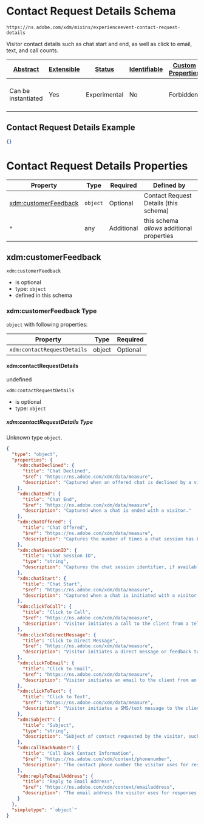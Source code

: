 
# Contact Request Details Schema

```
https://ns.adobe.com/xdm/mixins/experienceevent-contact-request-details
```

Visitor contact details such as chat start and end, as well as click to email, text, and call counts. 

| [Abstract](../../../abstract.md) | [Extensible](../../../extensions.md) | [Status](../../../status.md) | [Identifiable](../../../id.md) | [Custom Properties](../../../extensions.md) | [Additional Properties](../../../extensions.md) | Defined In |
|----------------------------------|--------------------------------------|------------------------------|--------------------------------|---------------------------------------------|-------------------------------------------------|------------|
| Can be instantiated | Yes | Experimental | No | Forbidden | Permitted | [mixins/experience-event/experienceevent-contact-request-details.schema.json](mixins/experience-event/experienceevent-contact-request-details.schema.json) |

## Contact Request Details Example
```json
{}
```

# Contact Request Details Properties

| Property | Type | Required | Defined by |
|----------|------|----------|------------|
| [xdm:customerFeedback](#xdmcustomerfeedback) | `object` | Optional | Contact Request Details (this schema) |
| `*` | any | Additional | this schema *allows* additional properties |

## xdm:customerFeedback


`xdm:customerFeedback`
* is optional
* type: `object`
* defined in this schema

### xdm:customerFeedback Type


`object` with following properties:


| Property | Type | Required |
|----------|------|----------|
| `xdm:contactRequestDetails`| object | Optional |



#### xdm:contactRequestDetails

undefined

`xdm:contactRequestDetails`
* is optional
* type: `object`

##### xdm:contactRequestDetails Type

Unknown type `object`.

```json
{
  "type": "object",
  "properties": {
    "xdm:chatDeclined": {
      "title": "Chat Declined",
      "$ref": "https://ns.adobe.com/xdm/data/measure",
      "description": "Captured when an offered chat is declined by a visitor."
    },
    "xdm:chatEnd": {
      "title": "Chat End",
      "$ref": "https://ns.adobe.com/xdm/data/measure",
      "description": "Captured when a chat is ended with a visitor."
    },
    "xdm:chatOffered": {
      "title": "Chat Offered",
      "$ref": "https://ns.adobe.com/xdm/data/measure",
      "description": "Captures the number of times a chat session has been offered to a visitor."
    },
    "xdm:chatSessionID": {
      "title": "Chat Session ID",
      "type": "string",
      "description": "Captures the chat session identifier, if available."
    },
    "xdm:chatStart": {
      "title": "Chat Start",
      "$ref": "https://ns.adobe.com/xdm/data/measure",
      "description": "Captured when a chat is initiated with a visitor."
    },
    "xdm:clickToCall": {
      "title": "Click to Call",
      "$ref": "https://ns.adobe.com/xdm/data/measure",
      "description": "Visitor initiates a call to the client from a telephone number link on the site/app."
    },
    "xdm:clickToDirectMessage": {
      "title": "Click to Direct Message",
      "$ref": "https://ns.adobe.com/xdm/data/measure",
      "description": "Visitor initiates a direct message or feedback to the client from a direct message form on the site/app."
    },
    "xdm:clickToEmail": {
      "title": "Click to Email",
      "$ref": "https://ns.adobe.com/xdm/data/measure",
      "description": "Visitor initiates an email to the client from an email link on the site/app."
    },
    "xdm:clickToText": {
      "title": "Click to Text",
      "$ref": "https://ns.adobe.com/xdm/data/measure",
      "description": "Visitor initiates a SMS/text message to the client from a SMS/text link on the site/app."
    },
    "xdm:Subject": {
      "title": "Subject",
      "type": "string",
      "description": "Subject of contact requested by the visitor, such as in-store purchase support, online order support, credit customer service, etc."
    },
    "xdm:callBackNumber": {
      "title": "Call Back Contact Information",
      "$ref": "https://ns.adobe.com/xdm/context/phonenumber",
      "description": "The contact phone number the visitor uses for responses to contact requests."
    },
    "xdm:replyToEmailAddress": {
      "title": "Reply to Email Address",
      "$ref": "https://ns.adobe.com/xdm/context/emailaddress",
      "description": "The email address the visitor uses for responses to contact requests."
    }
  },
  "simpletype": "`object`"
}
```









